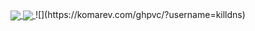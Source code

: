 <a href="https://github.com/killdns">
  <img align="center" src="https://github-readme-stats.vercel.app/api?username=killdns&show_icons=true&include_all_commits=true&line_height=33&count_private=true&theme=dark" />
  <img align="center" src="https://github-readme-stats.vercel.app/api/top-langs/?username=killdns&langs_count=4&line_height=345&theme=dark" />
</a>
![](https://komarev.com/ghpvc/?username=killdns)
